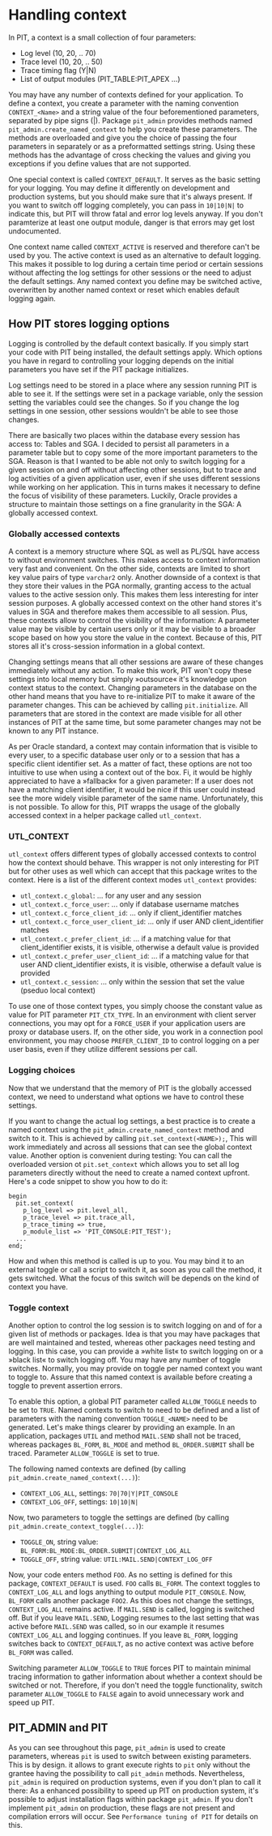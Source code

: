 # Handling context
In PIT, a context is a small collection of four parameters:
- Log level (10, 20, .. 70)
- Trace level (10, 20, .. 50)
- Trace timing flag (Y|N)
- List of output modules (PIT_TABLE:PIT_APEX ...)

You may have any number of contexts defined for your application. To define a context, you create a parameter with the naming convention `CONTEXT_<Name>` and a string value of the four beforementioned parameters, separated by pipe signs (|). Package `pit_admin` provides methods named `pit_admin.create_named_context` to help you create these parameters. The methods are overloaded and give you the choice of passing the four parameters in separately or as a preformatted settings string. Using these methods has the advantage of cross checking the values and giving you exceptions if you define values that are not supported.

One special context is called `CONTEXT_DEFAULT`. It serves as the basic setting for your logging. You may define it differently on development and production systems, but you should make sure that it's always present. If you want to switch off logging completely, you can pass in `10|10|N|` to indicate this, but PIT will throw fatal and error log levels anyway. If you don't paramterize at least one output module, danger is that errors may get lost undocumented.

One context name called `CONTEXT_ACTIVE` is reserved and therefore can't be used by you. The active context is used as an alternative to default logging. This makes it possible to log during a certain time period or certain sessions without affecting the log settings for other sessions or the need to adjust the default settings. Any named context you define may be switched active, overwritten by another named context or reset which enables default logging again.

## How PIT stores logging options

Logging is controlled by the default context basically. If you simply start your code with PIT being installed, the default settings apply. Which options you have in regard to controlling your logging depends on the initial parameters you have set if the PIT package initializes.

Log settings need to be stored in a place where any session running PIT is able to see it. If the settings were set in a package variable, only the session setting the variables could see the changes. So if you change the log settings in one session, other sessions wouldn't be able to see those changes.

There are basically two places within the database every session has access to: Tables and SGA. I decided to persist all parameters in a parameter table but to copy some of the more important parameters to the SGA. Reason is that I wanted to be able not only to switch logging for a given session on and off without affecting other sessions, but to trace and log activities of a given application user, even if she uses different sessions while working on her application. This in turns makes it necessary to define the focus of visibility of these parameters. Luckily, Oracle provides a structure to maintain those settings on a fine granularity in the SGA: A globally accessed context.

### Globally accessed contexts

A context is a memory structure where SQL as well as PL/SQL have access to without environment switches. This makes access to context information very fast and convenient. On the other side, contexts are limited to short key value pairs of type `varchar2` only. Another downside of a context is that they store their values in the PGA normally, granting access to the actual values to the active session only. This makes them less interesting for inter session purposes. A globally accessed context on the other hand stores it's values in SGA and therefore makes them accessible to all session. Plus, these contexts allow to control the visibility of the information: A parameter value may be visible by certain users only or it may be visible to a broader scope based on how you store the value in the context. Because of this, PIT stores all it's cross-session information in a global context.

Changing settings means that all other sessions are aware of these changes immediately without any action. To make this work, PIT won't copy these settings into local memory but simply »outsource« it's knowledge upon context status to the context. Changing parameters in the database on the other hand means that you have to re-initialize PIT to make it aware of the parameter changes. This can be achieved by calling `pit.initialize`. All parameters that are stored in the context are made visible for all other instances of PIT at the same time, but some parameter changes may not be known to any PIT instance.

As per Oracle standard, a context may contain information that is visible to every user, to a specific database user only or to a session that has a specific client identifier set. As a matter of fact, these options are not too intuitive to use when using a context out of the box. Fi, it would be highly appreciated to have a »fallback« for a given parameter: If a user does not have a matching client identifier, it would be nice if this user could instead see the more widely visible parameter of the same name. Unfortunately, this is not possible. To allow for this, PIT wrapps the usage of the globally accessed context in a helper package called `utl_context`.

### UTL_CONTEXT
`utl_context` offers different types of globally accessed contexts to control how the context should behave. This wrapper is not only interesting for PIT but for other uses as well which can accept that this package writes to the context. Here is a list of the different context modes `utl_context` provides:
- `utl_context.c_global`: ... for any user and any session
- `utl_context.c_force_user`: ... only if database username matches
- `utl_context.c_force_client_id`: ... only if client_identifier matches
- `utl_context.c_force_user_client_id`: ... only if user AND client_identifier matches
- `utl_context.c_prefer_client_id`: ... if a matching value for that client_identifier exists, it is visible, otherwise a default value is provided
- `utl_context.c_prefer_user_client_id`: ... if a matching value for that user AND client_identifier exists, it is visible, otherwise a default value is provided
- `utl_context.c_session`: ... only within the session that set the value (pseduo local context)

To use one of those context types, you simply choose the constant value as value for PIT parameter `PIT_CTX_TYPE`. In an environment with client server connections, you may opt for a `FORCE_USER` if your application users are proxy or database users. If, on the other side, you work in a connection pool environment, you may choose `PREFER_CLIENT_ID` to control logging on a per user basis, even if they utilize different sessions per call.

### Logging choices
Now that we understand that the memory of PIT is the globally accessed context, we need to understand what options we have to control these settings.

If you want to change the actual log settings, a best practice is to create a named context using the `pit_admin.create_named_context` method and switch to it. This is achieved by calling `pit.set_context(<NAME>);`, This will work immediately and across all sessions that can see the global context value. Another option is convenient during testing: You can call the overloaded version ot `pit.set_context` which allows you to set all log parameters directly without the need to create a named context upfront. Here's a code snippet to show you how to do it:

```
begin
  pit.set_context(
    p_log_level => pit.level_all,
    p_trace_level => pit.trace_all,
    p_trace_timing => true,
    p_module_list => 'PIT_CONSOLE:PIT_TEST');
  ...
end;
```

How and when this method is called is up to you. You may bind it to an external toggle or call a script to switch it, as soon as you call the method, it gets switched. What the focus of this switch will be depends on the kind of context you have. 

### Toggle context
Another option to control the log session is to switch logging on and of for a given list of methods or packages. Idea is that you may have packages that are well maintained and tested, whereas other packages need testing and logging. In this case, you can provide a »white list« to switch logging on or a »black list« to switch logging off. You may have any number of toggle switches. Normally, you may provide on toggle per named context you want to toggle to. Assure that this named context is available before creating a toggle to prevent assertion errors.

To enable this option, a global PIT parameter called `ALLOW_TOGGLE` needs to be set to `TRUE`. Named contexts to switch to need to be defined and a list of parameters with the naming convention `TOGGLE_<NAME>` need to be generated. Let's make things clearer by providing an example. In an application, packages `UTIL` and method `MAIL.SEND` shall not be traced, whereas packages `BL_FORM`, `BL_MODE` and method `BL_ORDER.SUBMIT` shall be traced. Parameter `ALLOW_TOGGLE` is set to true. 

The following named contexts are defined (by calling `pit_admin.create_named_context(...)`):

- `CONTEXT_LOG_ALL`, settings: `70|70|Y|PIT_CONSOLE`
- `CONTEXT_LOG_OFF`, settings: `10|10|N|`

Now, two parameters to toggle the settings are defined (by calling `pit_admin.create_context_toggle(...)`):

- `TOGGLE_ON`, string value: `BL_FORM:BL_MODE:BL_ORDER.SUBMIT|CONTEXT_LOG_ALL`
- `TOGGLE_OFF`, string value: `UTIL:MAIL.SEND|CONTEXT_LOG_OFF`

Now, your code enters method `FOO`. As no setting is defined for this package, `CONTEXT_DEFAULT` is used. `FOO` calls `BL_FORM`. The context toggles to `CONTEXT_LOG_ALL` and logs anything to output module `PIT_CONSOLE`. Now, `BL_FORM` calls another package `FOO2`. As this does not change the settings, `CONTEXT_LOG_ALL` remains active. If `MAIL.SEND` is called, logging is switched off. But if you leave `MAIL.SEND`, Logging resumes to the last setting that was active before `MAIL.SEND` was called, so in our example it resumes `CONTEXT_LOG_ALL` and logging continues. If you leave `BL_FORM`, logging switches back to `CONTEXT_DEFAULT`, as no active context was active before `BL_FORM` was called.

Switching parameter `ALLOW_TOGGLE` to `TRUE` forces PIT to maintain minimal tracing information to gather information about whether a context should be switched or not. Therefore, if you don't need the toggle functionality, switch parameter `ALLOW_TOGGLE` to `FALSE` again to avoid unnecessary work and speed up PIT.

## PIT_ADMIN and PIT
As you can see throughout this page, `pit_admin` is used to create parameters, whereas `pit` is used to switch between existing parameters. This is by design. it allows to grant execute rights to `pit` only without the grantee having the possibility to call `pit_admin` methods. Nevertheless, `pit_admin` is required on production systems, even if you don't plan to call it there: As a enhanced possibility to speed up PIT on production system, it's possible to adjust installation flags within package `pit_admin`. If you don't implement `pit_admin` on production, these flags are not present and compilation errors will occur. See `Performance tuning of PIT` for details on this.
